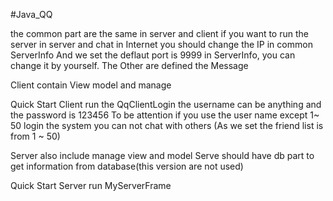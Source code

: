 #Java_QQ

  the common part are the same in server and client if you want to run the server in server 
and chat in Internet you should change the IP in common ServerInfo 
And we set the deflaut port is 9999 in ServerInfo, you can change it by yourself. The Other are defined the Message

  Client contain View model and manage

  Quick Start Client run the QqClientLogin the username can be anything and the password is 123456 
To be attention if you use the user name except 1~ 50 login the system you can not chat with others 
(As we set the friend list is from 1 ~ 50)

  Server also include manage view and model Serve should have db part to get information from database(this version are not used)

  Quick Start Server run MyServerFrame
